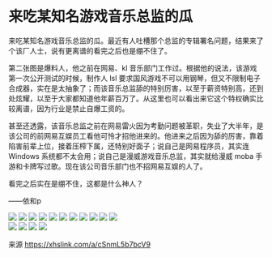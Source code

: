 # 来吃某知名游戏音乐总监的瓜

来吃某知名游戏音乐总监的瓜。最近有人吐槽那个总监的专辑署名问题，结果来了个该厂人士，说有更离谱的看完之后也是绷不住了。

第二张图是爆料人，他之前在网易、kl 音乐部门工作过。根据他的说法，该游戏第一次公开测试的时候，制作人 lsl 要求国风游戏不可以用钢琴，但又不限制电子合成器，实在是太抽象了；而该音乐总监舔的特别厉害，以至于薪资特别高，还到处炫耀，以至于大家都知道他年薪百万了。从这里也可以看出来它这个特权确实比较离谱，因为行业是禁止自爆工资的。

甚至还透露，该音乐总监之前在网易雷火因为考勤问题被革职，失业了大半年，是该公司的前网易互娱员工看他可怜才招他进来的。他进来之后因为舔的厉害，靠着陷害前辈上位，接着压榨下属，还特别好面子；说自己是网易程序员，其实连 Windows 系统都不太会用；说自己是漫威游戏音乐总监，其实就给漫威 moba 手游和卡牌写过歌。现在该公司音乐部门也不招网易互娱的人了。

看完之后实在是绷不住，这都是什么神人？
	
——依和p

![](https://raw.githubusercontent.com/KugouGames/iming-blog/refs/heads/main/evil-of-kurogames/images/xhs_67f154c30000000009015748/1.jpg)
![](https://raw.githubusercontent.com/KugouGames/iming-blog/refs/heads/main/evil-of-kurogames/images/xhs_67f154c30000000009015748/2.jpg)
![](https://raw.githubusercontent.com/KugouGames/iming-blog/refs/heads/main/evil-of-kurogames/images/xhs_67f154c30000000009015748/3.jpg)
![](https://raw.githubusercontent.com/KugouGames/iming-blog/refs/heads/main/evil-of-kurogames/images/xhs_67f154c30000000009015748/4.jpg)
![](https://raw.githubusercontent.com/KugouGames/iming-blog/refs/heads/main/evil-of-kurogames/images/xhs_67f154c30000000009015748/5.jpg)
![](https://raw.githubusercontent.com/KugouGames/iming-blog/refs/heads/main/evil-of-kurogames/images/xhs_67f154c30000000009015748/6.jpg)
![](https://raw.githubusercontent.com/KugouGames/iming-blog/refs/heads/main/evil-of-kurogames/images/xhs_67f154c30000000009015748/7.jpg)
![](https://raw.githubusercontent.com/KugouGames/iming-blog/refs/heads/main/evil-of-kurogames/images/xhs_67f154c30000000009015748/8.jpg)
![](https://raw.githubusercontent.com/KugouGames/iming-blog/refs/heads/main/evil-of-kurogames/images/xhs_67f154c30000000009015748/9.jpg)
![](https://raw.githubusercontent.com/KugouGames/iming-blog/refs/heads/main/evil-of-kurogames/images/xhs_67f154c30000000009015748/10.jpg)
![](https://raw.githubusercontent.com/KugouGames/iming-blog/refs/heads/main/evil-of-kurogames/images/xhs_67f154c30000000009015748/11.jpg)\
![](https://raw.githubusercontent.com/KugouGames/iming-blog/refs/heads/main/evil-of-kurogames/images/xhs_67f154c30000000009015748/12.jpg)
![](https://raw.githubusercontent.com/KugouGames/iming-blog/refs/heads/main/evil-of-kurogames/images/xhs_67f154c30000000009015748/13.jpg)
![](https://raw.githubusercontent.com/KugouGames/iming-blog/refs/heads/main/evil-of-kurogames/images/xhs_67f154c30000000009015748/14.jpg)
![](https://raw.githubusercontent.com/KugouGames/iming-blog/refs/heads/main/evil-of-kurogames/images/xhs_67f154c30000000009015748/15.jpg)

来源 https://xhslink.com/a/cSnmL5b7bcV9
